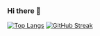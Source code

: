 ### Hi there 👋

<!--
**Rajnis0608/Rajnis0608** is a ✨ _special_ ✨ repository because its `README.md` (this file) appears on your GitHub profile.

Here are some ideas to get you started:

- 🔭 I’m currently working on ...
- 🌱 I’m currently learning ...
- 👯 I’m looking to collaborate on ...
- 🤔 I’m looking for help with ...
- 💬 Ask me about ...
- 📫 How to reach me: ...
- 😄 Pronouns: ...
- ⚡ Fun fact: ...
-->
[![Top Langs](https://github-readme-stats.vercel.app/api/top-langs/?username=Rajnis0608&theme=merko&date_format=M%20j%5B%2C%20Y%5D)](https://github.com/Rajnis0608/github-readme-stats) [![GitHub Streak](https://github-readme-streak-stats.herokuapp.com?user=Rajnis0608&theme=merko&date_format=M%20j%5B%2C%20Y%5D)](https://git.io/streak-stats) 


